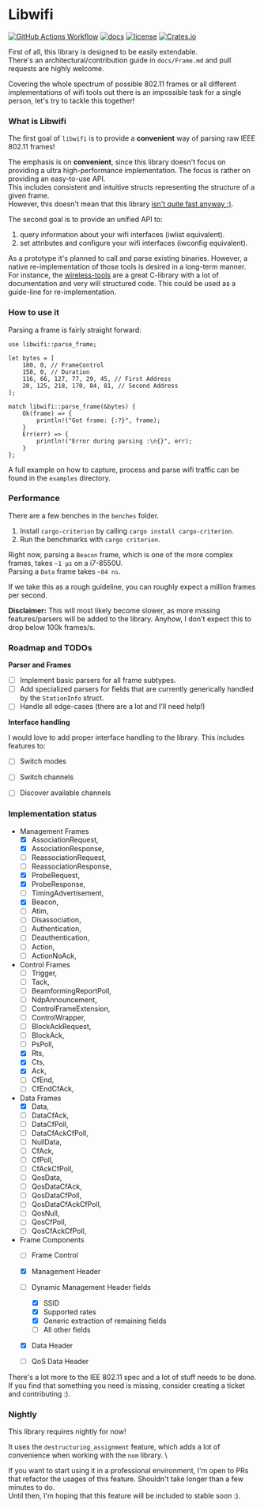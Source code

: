 # Libwifi

[![GitHub Actions Workflow](https://github.com/Nukesor/libwifi/workflows/Tests/badge.svg)](https://github.com/Nukesor/libwifi/actions)
[![docs](https://docs.rs/libwifi/badge.svg)](https://docs.rs/libwifi/)
[![license](http://img.shields.io/badge/license-MIT-blue.svg)](https://github.com/nukesor/libwifi/blob/master/LICENSE)
[![Crates.io](https://img.shields.io/crates/v/libwifi.svg)](https://crates.io/crates/libwifi)
<!--- [![codecov](https://codecov.io/gh/nukesor/libwifi/branch/master/graph/badge.svg)](https://codecov.io/gh/nukesor/libwifi) -->

First of all, this library is designed to be easily extendable. \
There's an architectural/contribution guide in `docs/Frame.md` and pull requests are highly welcome.

Covering the whole spectrum of possible 802.11 frames or all different implementations of wifi tools out there is an impossible task for a single person, let's try to tackle this together!

### What is Libwifi

The first goal of `libwifi` is to provide a **convenient** way of parsing raw IEEE 802.11 frames!

The emphasis is on **convenient**, since this library doesn't focus on providing a ultra high-performance implementation. The focus is rather on providing an easy-to-use API. \
This includes consistent and intuitive structs representing the structure of a given frame. \
However, this doesn't mean that this library [isn't quite fast anyway ;)](https://github.com/Nukesor/libwifi#performance).

The second goal is to provide an unified API to:
1. query information about your wifi interfaces (iwlist equivalent).
2. set attributes and configure your wifi interfaces (iwconfig equivalent).

As a prototype it's planned to call and parse existing binaries.
However, a native re-implementation of those tools is desired in a long-term manner. \
For instance, the [wireless-tools](https://github.com/HewlettPackard/wireless-tools) are a great C-library with a lot of documentation and very will structured code.
This could be used as a guide-line for re-implementation.


### How to use it

Parsing a frame is fairly straight forward:

```
use libwifi::parse_frame;

let bytes = [
    180, 0, // FrameControl
    158, 0, // Duration
    116, 66, 127, 77, 29, 45, // First Address
    20, 125, 218, 170, 84, 81, // Second Address
];

match libwifi::parse_frame(&bytes) {
    Ok(frame) => {
        println!("Got frame: {:?}", frame);
    }
    Err(err) => {
        println!("Error during parsing :\n{}", err);
    }
};
```

A full example on how to capture, process and parse wifi traffic can be found in the `examples` directory.

### Performance

There are a few benches in the `benches` folder.

1. Install `cargo-criterion` by calling `cargo install cargo-criterion`.
2. Run the benchmarks with `cargo criterion`.

Right now, parsing a `Beacon` frame, which is one of the more complex frames, takes `~1 µs` on a i7-8550U. \
Parsing a `Data` frame takes `~84 ns`.

If we take this as a rough guideline, you can roughly expect a million frames per second.

**Disclaimer:** This will most likely become slower, as more missing features/parsers will be added to the library.
    Anyhow, I don't expect this to drop below 100k frames/s.

### Roadmap and TODOs

**Parser and Frames**

- [ ] Implement basic parsers for all frame subtypes.
- [ ] Add specialized parsers for fields that are currently generically handled by the `StationInfo` struct.
- [ ] Handle all edge-cases (there are a lot and I'll need help!)

**Interface handling**

I would love to add proper interface handling to the library.
This includes features to:

- [ ] Switch modes
- [ ] Switch channels
- [ ] Discover available channels


### Implementation status

- Management Frames
    - [x] AssociationRequest,
    - [x] AssociationResponse,
    - [ ] ReassociationRequest,
    - [ ] ReassociationResponse,
    - [x] ProbeRequest,
    - [x] ProbeResponse,
    - [ ] TimingAdvertisement,
    - [x] Beacon,
    - [ ] Atim,
    - [ ] Disassociation,
    - [ ] Authentication,
    - [ ] Deauthentication,
    - [ ] Action,
    - [ ] ActionNoAck,
- Control Frames
    - [ ] Trigger,
    - [ ] Tack,
    - [ ] BeamformingReportPoll,
    - [ ] NdpAnnouncement,
    - [ ] ControlFrameExtension,
    - [ ] ControlWrapper,
    - [ ] BlockAckRequest,
    - [ ] BlockAck,
    - [ ] PsPoll,
    - [x] Rts,
    - [x] Cts,
    - [x] Ack,
    - [ ] CfEnd,
    - [ ] CfEndCfAck,
- Data Frames
    - [x] Data,
    - [ ] DataCfAck,
    - [ ] DataCfPoll,
    - [ ] DataCfAckCfPoll,
    - [ ] NullData,
    - [ ] CfAck,
    - [ ] CfPoll,
    - [ ] CfAckCfPoll,
    - [ ] QosData,
    - [ ] QosDataCfAck,
    - [ ] QosDataCfPoll,
    - [ ] QosDataCfAckCfPoll,
    - [ ] QosNull,
    - [ ] QosCfPoll,
    - [ ] QosCfAckCfPoll,
- Frame Components
    - [ ] Frame Control
    - [x] Management Header
    - [ ] Dynamic Management Header fields
        - [x] SSID
        - [x] Supported rates
        - [x] Generic extraction of remaining fields
        - [ ] All other fields
    - [x] Data Header
    - [ ] QoS Data Header


There's a lot more to the IEE 802.11 spec and a lot of stuff needs to be done. \
If you find that something you need is missing, consider creating a ticket and contributing :).

### Nightly

This library requires nightly for now!

It uses the `destructuring_assignment` feature, which adds a lot of convenience when working with the `nom` library. \

If you want to start using it in a professional environment, I'm open to PRs that refactor the usages of this feature.
Shouldn't take longer than a few minutes to do. \
Until then, I'm hoping that this feature will be included to stable soon :).
